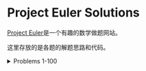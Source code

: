 # Project Euler Solutions

[Project Euler](https://projecteuler.net/)是一个有趣的数学做题网站。

这里存放的是各题的解题思路和代码。

<details>

<summary>Problems 1-100</summary>

| Problems 1-100                        ||
| -------------------------- | -------- |
| [1](markdown/problem_1.md) | 2 |
| 11  | 12 |
| 21  | 22 |

<summary>Problems 101-200</summary> 

</details>

